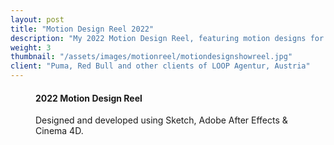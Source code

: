 ```yaml
---
layout: post
title: "Motion Design Reel 2022"
description: "My 2022 Motion Design Reel, featuring motion designs for clients such as Puma, Red Bull, and MAN Trucks during my time at <a href='https://www.agentur-loop.com/' target='_blank'>LOOP Agentur</a>."
weight: 3
thumbnail: "/assets/images/motionreel/motiondesignshowreel.jpg"
client: "Puma, Red Bull and other clients of LOOP Agentur, Austria"
---
```





<figure class="figure-full">
  <div id="player" data-plyr-provider="youtube" data-plyr-embed-id="RqII5ijyWXA"></div>
  <figcaption>
    <h4>2022 Motion Design Reel</h4>
    <p>Designed and developed using Sketch, Adobe After Effects & Cinema 4D.</p>
  </figcaption>
</figure>